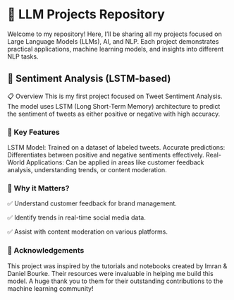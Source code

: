 # 🚀 LLM Projects Repository

Welcome to my repository! Here, I’ll be sharing all my projects focused on Large Language Models (LLMs), AI, and NLP. Each project demonstrates practical applications, machine learning models, and insights into different NLP tasks.


## 🤖 Sentiment Analysis (LSTM-based)
📋 Overview
This is my first project focused on Tweet Sentiment Analysis. The model uses LSTM (Long Short-Term Memory) architecture to predict the sentiment of tweets as either positive or negative with high accuracy.

### 🔧 Key Features

LSTM Model: Trained on a dataset of labeled tweets.
Accurate predictions: Differentiates between positive and negative sentiments effectively.
Real-World Applications: Can be applied in areas like customer feedback analysis, understanding trends, or content moderation.

### 🎯 Why it Matters?

✅ Understand customer feedback for brand management.

✅ Identify trends in real-time social media data.

✅ Assist with content moderation on various platforms.

### 🙏 Acknowledgements
This project was inspired by the tutorials and notebooks created by Imran & Daniel Bourke. Their resources were invaluable in helping me build this model. A huge thank you to them for their outstanding contributions to the machine learning community!

